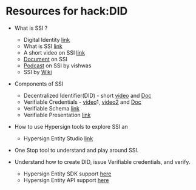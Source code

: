 # **Resources for hack:DID**

- What is SSI ?
  - Digital Identity [link](https://labs.hypersign.id/posts/ssi-intro/)
  - What is SSI [link](https://labs.hypersign.id/posts/ssi-detail/)
  - A short video on SSI [link](https://youtu.be/kJAapPG_jBY)
  - [Document](https://www.dock.io/post/self-sovereign-identity) on SSI
  - [Podcast](https://youtu.be/Lkv_Q6Kb6r8) on SSI by vishwas
  - SSI by [Wiki](https://en.wikipedia.org/wiki/Self-sovereign_identity)

- Components of SSI
  - Decentralized Identifier(DID) - short [video](https://youtu.be/Ew-_F-OtDFI) and [Doc](https://www.okta.com/blog/2021/01/what-is-decentralized-identity/)
  - Verifiable Credentials - [video](https://youtu.be/6H099_hTRc4)1, [video2](https://youtu.be/DDkhnK202z4) and [Doc](https://www.dock.io/post/verifiable-credentials)
  - Verifiable Schema [link](https://docs.hypersign.id/concepts/schema)
  - Verifiable Presentation [link](https://docs.hypersign.id/concepts/verifiable-credential-vc)

- How to use Hypersign tools to explore SSI an
  - Hypersign Entity Studio [link](https://entity.hypersign.id/#/studio/login)

- One Stop tool to understand and play around SSI.
- Understand how to create DID, issue Verifiable credentials, and verify.

  - Hypersign Entity SDK support [here](https://docs.hypersign.id/developers/hid-ssi-sdk)
  - Hypersign Entity API support [here](https://docs.hypersign.id/entity-studio/api-doc)






    






